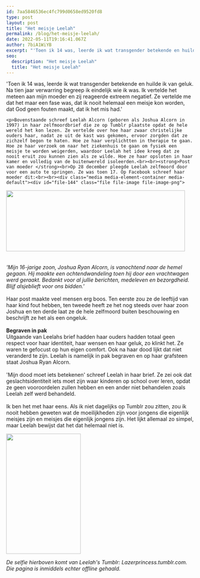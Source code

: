 ```yaml
---
id: 7aa5846536ec4fc799d0658ed9520fd8
type: post
layout: post
title: "Het meisje Leelah"
permalink: /blog/het-meisje-leelah/
date: 2022-05-11T19:16:41.067Z
author: 7biA1WiYB
excerpt: "'Toen ik 14 was, leerde ik wat transgender betekende en huilde ik van geluk. Na tien jaar verwarring begreep ik eindelijk wie ik was. Ik vertelde het meteen aan mijn moeder en zij reageerde extreem negatief. Ze vertelde me dat het maar een fase was, dat ik nooit helemaal een meisje kon worden, dat God geen fouten maakt, dat ik het mis had.'   "
seo:
  description: "Het meisje Leelah"
  title: "Het meisje Leelah"
---
```

'Toen ik 14 was, leerde ik wat transgender betekende en huilde ik van geluk. Na tien jaar verwarring begreep ik eindelijk wie ik was. Ik vertelde het meteen aan mijn moeder en zij reageerde extreem negatief. Ze vertelde me dat het maar een fase was, dat ik nooit helemaal een meisje kon worden, dat God geen fouten maakt, dat ik het mis had.'   

    <p>Bovenstaande schreef Leelah Alcorn (geboren als Joshua Alcorn in 1997) in haar zelfmoordbrief die ze op Tumblr plaatste opdat de hele wereld het kon lezen. Ze vertelde over hoe haar zwaar christelijke ouders haar, nadat ze uit de kast was gekomen, ervoor zorgden dat ze zichzelf begon te haten. Hoe ze haar verplichtten in therapie te gaan. Hoe ze haar verzoek om naar het ziekenhuis te gaan om fysiek een meisje te worden weigerden, waardoor Leelah het idee kreeg dat ze nooit eruit zou kunnen zien als ze wilde. Hoe ze haar opsloten in haar kamer en volledig van de buitenwereld isoleerden.<br><br><strong>Post van moeder </strong><br>Op 28 december pleegde Leelah zelfmoord door voor een auto te springen. Ze was toen 17. Op Facebook schreef haar moeder dit:<br><br><div class="media media-element-container media-default"><div id="file-144" class="file file-image file-image-png">

        
  
  <div class="content">
    <img height="164" width="480" class="media-element file-default" src="https://7dagen.netlify.app/sites/default/files/leelahfbpost.png" alt="">  </div>

  
</div>
</div><br><br><em>'Mijn 16-jarige zoon, Joshua Ryan Alcorn, is vanochtend naar de hemel gegaan. Hij maakte een ochtendwandeling toen hij door een vrachtwagen werd geraakt. Bedankt voor al jullie berichten, medeleven en bezorgdheid. Blijf alsjeblieft voor ons bidden.'</em><br><br>Haar post maakte veel mensen erg boos. Ten eerste zou ze de leeftijd van haar kind fout hebben, ten tweede heeft ze het nog steeds over haar zoon Joshua en ten derde laat ze de hele zelfmoord buiten beschouwing en beschrijft ze het als een ongeluk. <br><br><strong>Begraven in pak</strong><br>Uitgaande van Leelahs brief hadden haar ouders hadden totaal geen respect voor haar identiteit, haar wensen en haar geluk, zo klinkt het. Ze waren te gefocust op hun eigen comfort. Ook na haar dood lijkt dat niet veranderd te zijn. Leelah is namelijk in pak begraven en op haar grafsteen staat Joshua Ryan Alcorn. <br><br>'Mijn dood moet iets betekenen' schreef Leelah in haar brief. Ze zei ook dat geslachtsidentiteit iets moet zijn waar kinderen op school over leren, opdat ze geen vooroordelen zullen hebben en een ander niet behandelen zoals Leelah zelf werd behandeld. <br><br>Ik ben het met haar eens. Als ik niet dagelijks op Tumblr zou zitten, zou ik nooit hebben geweten wat de moeilijkheden zijn voor jongens die eigenlijk meisjes zijn en meisjes die eigenlijk jongens zijn. Het lijkt allemaal zo simpel, maar Leelah bewijst dat het dat helemaal niet is.
<p><div class="media media-element-container media-default"><div id="file-145" class="file file-image file-image-jpeg">

        
  
  <div class="content">
    <img height="323" width="200" class="media-element file-default" src="https://7dagen.netlify.app/sites/default/files/leelahselfie.jpeg" alt="">  </div>

  
</div>
</div>
<p><em>De selfie hierboven komt van Leelah's Tumblr: Lazerprincess.tumblr.com. Die pagina is inmiddels echter offline gehaald.</em></p>  
